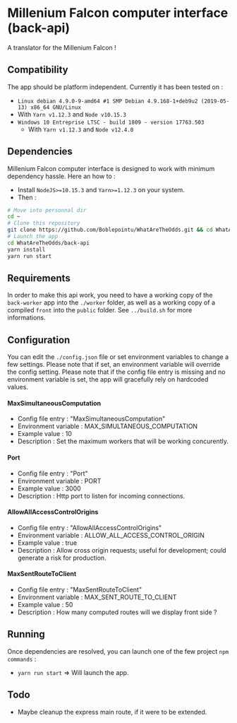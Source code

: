 # Millenium Falcon computer interface (back-api)

A translator for the Millenium Falcon !

## Compatibility

The app should be platform independent. Currently it has been tested on :
-  `Linux debian 4.9.0-9-amd64 #1 SMP Debian 4.9.168-1+deb9u2 (2019-05-13) x86_64 GNU/Linux`
  - With `Yarn v1.12.3` and `Node v10.15.3`
- `Windows 10 Entreprise LTSC - build 1809 - version 17763.503`
  - With `Yarn v1.12.3` and `Node v12.4.0`

## Dependencies

Millenium Falcon computer interface is designed to work with minimum dependency hassle. Here an how to :

- Install `NodeJS>=10.15.3` and `Yarn>=1.12.3` on your system.
- Then :
```bash
# Move into personnal dir
cd ~
# Clone this repository
git clone https://github.com/Boblepointu/WhatAreTheOdds.git && cd WhatAreTheOdds
# Launch the app
cd WhatAreTheOdds/back-api
yarn install
yarn run start
```

## Requirements

In order to make this api work, you need to have a working copy of the `back-worker` app into the `./worker` folder, as well as a working copy of a compiled `front` into the `public` folder. See `../build.sh` for more informations.

## Configuration

You can edit the `./config.json` file or set environment variables to change a few settings.
Please note that if set, an environment variable will override the config setting.
Please note that if the config file entry is missing and no environment variable is set, the app will gracefully rely on hardcoded values.

#### MaxSimultaneousComputation 
  - Config file entry : "MaxSimultaneousComputation"
  - Environment variable : MAX_SIMULTANEOUS_COMPUTATION
  - Example value : 10
  - Description : Set the maximum workers that will be working concurently.

#### Port
  - Config file entry : "Port"
  - Environment variable : PORT
  - Example value : 3000
  - Description : Http port to listen for incoming connections.

#### AllowAllAccessControlOrigins
  - Config file entry : "AllowAllAccessControlOrigins"
  - Environment variable : ALLOW_ALL_ACCESS_CONTROL_ORIGIN
  - Example value : true
  - Description : Allow cross origin requests; useful for development; could generate a risk for production.

#### MaxSentRouteToClient
  - Config file entry : "MaxSentRouteToClient"
  - Environment variable : MAX_SENT_ROUTE_TO_CLIENT
  - Example value : 50
  - Description : How many computed routes will we display front side ?

## Running

Once dependencies are resolved, you can launch one of the few project `npm commands` :
  - `yarn run start` => Will launch the app.

## Todo

- Maybe cleanup the express main route, if it were to be extended.